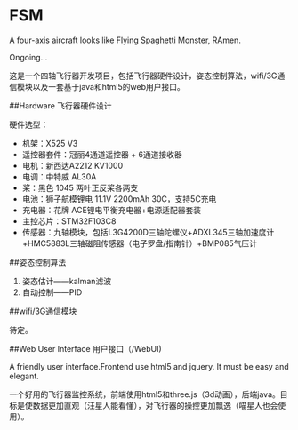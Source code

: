 FSM
===

A four-axis aircraft looks like Flying Spaghetti Monster, RAmen.

Ongoing...

这是一个四轴飞行器开发项目，包括飞行器硬件设计，姿态控制算法，wifi/3G通信模块以及一套基于java和html5的web用户接口。

##Hardware 飞行器硬件设计

硬件选型：
- 机架：X525 V3
- 遥控器套件：冠丽4通道遥控器 + 6通道接收器
- 电机：新西达A2212 KV1000
- 电调：中特威 AL30A
- 桨：黑色 1045 两叶正反桨各两支
- 电池：狮子航模锂电 11.1V 2200mAh 30C，支持5C充电
- 充电器：花牌 ACE锂电平衡充电器+电源适配器套装
- 主控芯片：STM32F103C8
- 传感器：九轴模块，包括L3G4200D三轴陀螺仪+ADXL345三轴加速度计+HMC5883L三轴磁阻传感器（电子罗盘/指南针）+BMP085气压计

##姿态控制算法

1. 姿态估计——kalman滤波
2. 自动控制——PID

##wifi/3G通信模块

待定。

##Web User Interface 用户接口（/WebUI)

A friendly user interface.Frontend use html5 and jquery. It must be easy and elegant.

一个好用的飞行器监控系统，前端使用html5和three.js（3d动画），后端java。目标是使数据更加直观（汪星人能看懂），对飞行器的操控更加飘逸（喵星人也会使用）。
